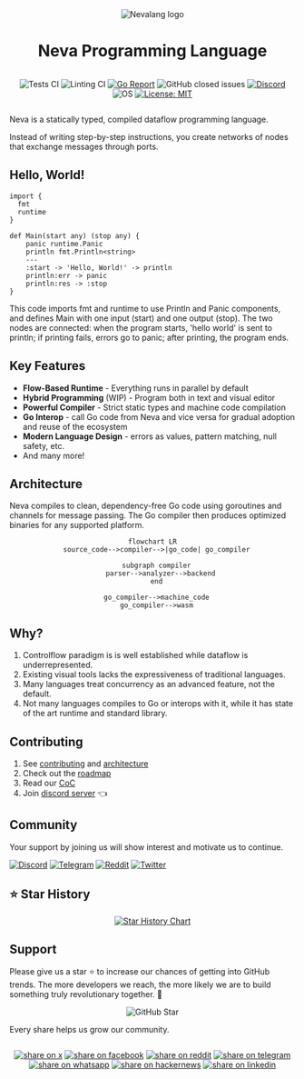 <div align="center">
  <img src="./assets/logo/light_gradient.svg" alt="Nevalang logo">
</div>

<div align="center" style="display:grid;place-items:center;">

<h1>Neva Programming Language</h1>

![Tests CI](https://github.com/nevalang/neva/actions/workflows/test.yml/badge.svg?branch=main)
![Linting CI](https://github.com/nevalang/neva/actions/workflows/lint.yml/badge.svg?branch=main)
[![Go Report](https://goreportcard.com/badge/github.com/nevalang/neva)](https://goreportcard.com/report/github.com/nevalang/neva)
![GitHub closed issues](https://img.shields.io/github/issues-closed/nevalang/neva)
[![Discord](https://img.shields.io/discord/1094102475927203921?logo=discord&logoColor=white&color=5865F2)](https://discord.gg/dmXbC79UuH)
![OS](https://img.shields.io/badge/os-linux%20%7C%20mac%20%7C%20win-lightgrey?logo=linux&logoColor=white)
[![License: MIT](https://img.shields.io/badge/License-MIT-yellow.svg)](https://opensource.org/licenses/MIT)

</div>

Neva is a statically typed, compiled dataflow programming language.

Instead of writing step-by-step instructions, you create networks of nodes that exchange messages through ports.

## Hello, World!

```neva
import {
  fmt
  runtime
}

def Main(start any) (stop any) {
	panic runtime.Panic
	println fmt.Println<string>
	---
	:start -> 'Hello, World!' -> println
	println:err -> panic
	println:res -> :stop
}
```

This code imports fmt and runtime to use Println and Panic components, and defines Main with one input (start) and one output (stop). The two nodes are connected: when the program starts, 'hello world' is sent to println; if printing fails, errors go to panic; after printing, the program ends.

## Key Features

- **Flow-Based Runtime** - Everything runs in parallel by default
- **Hybrid Programming** (WIP) - Program both in text and visual editor
- **Powerful Compiler** - Strict static types and machine code compilation
- **Go Interop** - call Go code from Neva and vice versa for gradual adoption and reuse of the ecosystem
- **Modern Language Design** - errors as values, pattern matching, null safety, etc.
- And many more!

## Architecture

Neva compiles to clean, dependency-free Go code using goroutines and channels for message passing. The Go compiler then produces optimized binaries for any supported platform.

<div align="center">

```mermaid
flowchart LR
  source_code-->compiler-->|go_code| go_compiler

  subgraph compiler
    parser-->analyzer-->backend
  end

  go_compiler-->machine_code
  go_compiler-->wasm
```

</div>

## Why?

1. Controlflow paradigm is is well established while dataflow is underrepresented.
2. Existing visual tools lacks the expressiveness of traditional languages.
3. Many languages treat concurrency as an advanced feature, not the default.
4. Not many languages compiles to Go or interops with it, while it has state of the art runtime and standard library.

## Contributing

1. See [contributing](./CONTRIBUTING.md) and [architecture](./ARCHITECTURE.md)
2. Check out the [roadmap](https://github.com/nevalang/neva/milestones?direction=asc&sort=due_date&state=open)
3. Read our [CoC](./CODE_OF_CONDUCT.md)
4. Join [discord server](https://discord.gg/dmXbC79UuH) 👈

## Community

Your support by joining us will show interest and motivate us to continue.

[![Discord](https://img.shields.io/badge/Discord-7289DA?logo=discord&logoColor=white)](https://discord.gg/dmXbC79UuH)
[![Telegram](https://img.shields.io/badge/Telegram-26A5E4?logo=telegram&logoColor=white)](https://t.me/+H1kRClL8ppI1MWJi)
[![Reddit](https://img.shields.io/badge/Reddit-FF4500?logo=reddit&logoColor=white)](https://www.reddit.com/r/nevalang/)
[![Twitter](https://img.shields.io/badge/Twitter-000000?logo=x&logoColor=white)](https://x.com/neva_language)

## ⭐️ Star History

<p align="center">
  <a href="https://star-history.com/#nevalang/neva&Timeline">
  <picture>
    <source media="(prefers-color-scheme: dark)" srcset="https://api.star-history.com/svg?repos=nevalang/neva&type=Timeline&theme=dark" />
    <source media="(prefers-color-scheme: light)" srcset="https://api.star-history.com/svg?repos=nevalang/neva&type=Timeline" />
    <img alt="Star History Chart" src="https://api.star-history.com/svg?repos=nevalang/neva&type=Timeline" />
  </picture>
  </a>
</p>

## Support

Please give us a star ⭐️ to increase our chances of getting into GitHub trends. The more developers we reach, the more likely we are to build something truly revolutionary together. 🚀

<p align="center">
  <img src="./assets/animations/github_star.gif" alt="GitHub Star">
</p>

Every share helps us grow our community.

<div align="center" style="display:grid;place-items:center;">

[![share on x](https://img.shields.io/badge/share-000000?logo=x&logoColor=white)](https://x.com/intent/tweet?text=Check%20out%20Nevalang%20on%20GitHub:%20https://github.com/nevalang/neva%20%23Programming%20%23DataFlow%20%23Concurrency)
[![share on facebook](https://img.shields.io/badge/share-1877F2?logo=facebook&logoColor=white)](https://www.facebook.com/sharer/sharer.php?u=https://github.com/nevalang/neva)
[![share on reddit](https://img.shields.io/badge/share-FF4500?logo=reddit&logoColor=white)](https://www.reddit.com/submit?title=Check%20out%20Nevalang%20on%20GitHub:%20https://github.com/nevalang/neva)
[![share on telegram](https://img.shields.io/badge/share-0088CC?logo=telegram&logoColor=white)](https://t.me/share/url?url=https://github.com/nevalang/neva&text=Check%20out%20Nevalang%20on%20GitHub)
[![share on whatsapp](https://img.shields.io/badge/share-25D366?logo=whatsapp&logoColor=white)](https://wa.me/?text=Check%20out%20Nevalang%20on%20GitHub:%20https://github.com/nevalang/neva)
[![share on hackernews](https://img.shields.io/badge/share-F0652F?logo=ycombinator&logoColor=white)](https://news.ycombinator.com/submitlink?u=https://github.com/nevalang/neva&t=Nevalang:%20Next-generation%20programming%20language%20with%20implicit%20parallelism)
[![share on linkedin](https://img.shields.io/badge/linkedin-share-0A66C2?logo=linkedin&logoColor=white)](https://www.linkedin.com/sharing/share-offsite/?url=https://github.com/nevalang/neva)

</div>
